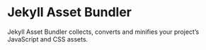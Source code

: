 # Jekyll Asset Bundler

Jekyll Asset Bundler collects, converts and minifies your project’s JavaScript and CSS assets.
